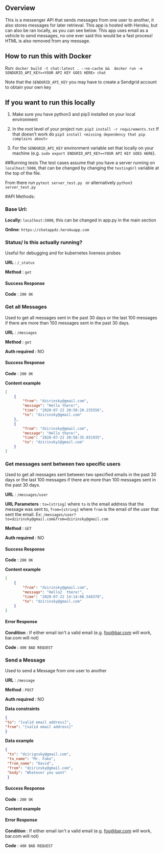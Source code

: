 ## Overview
 This is a messenger API that sends messages from one user to another, it also stores messages for later retrieval. This app is hosted with Heroku, but can also be ran locally, as you can see below.
 This app uses email as a vehicle to send messages, no one ever said this would be a fast process!
 HTML is also removed from any message. 
 ## How to run this with Docker
 Run: `docker build -t chat:latest . --no-cache &&  docker run -e SENDGRID_API_KEY=<YOUR API KEY GOES HERE> chat `
  
 Note that the `SENDGRID_API_KEY` you may have to create a Sendgrid account to obtain your own key
 
 ## If you want to run this locally
 1. Make sure you have python3 and pip3 installed on your local environment
 
 2. In the root level of your project run: `pip3 install -r requirements.txt`
 If that doesn't work do `pip3 install <missing dependency that pip complains about>`
 
 3. For the `SENDGRID_API_KEY` environment variable set that locally on your machine
    (e.g. `sudo export ENDGRID_API_KEY=<YOUR API KEY GOES HERE`). 
 
 ##Running tests
 The test cases assume that you have a server running on `localhost:5000`, that can be changed by changing the `testingUrl` 
 variable at the top of the file. 
 
 From there run `pytest server_test.py `
 or alternatively `python3 server_test.py `
 
#API Methods: 
 ### Base Url:
 **Locally:**
 `localhost:5000`, this can be changed in app.py in the main section
 
 **Online**: `https://chatappdz.herokuapp.com`
 ### Status/ Is this actually running?
 
 Useful for debugging and for kubernetes liveness probes
 
 **URL** : `/_status`
 
 **Method** : `get`
 
 
 #### Success Response
 
 **Code** : `200 OK`
 
 ### Get all Messages
 
 Used to get all messages sent in the past 30 days or the last 100 messages if there are more than 100 messages sent in the past 30 days.
 
 
 **URL** : `/messages`
 
 **Method** : `get`
 
 **Auth required** : NO
 
 #### Success Response
 
 **Code** : `200 OK`
 
 **Content example**
 
 ```json
 [
     {
         "from": "dzirinsky@gmail.com",
         "message": "Hello there!",
         "time": "2020-07-22 20:58:20.235556",
         "to": "dzirinsky@gmail.com"
     },
     {
         "from": "dzirinsky@gmail.com",
         "message": "Hello there!",
         "time": "2020-07-22 20:58:35.031935",
         "to": "dzirinsky1@gmail.com"
     }
 ]
 ```
 
 ### Get messages sent between two specific users
 
  Used to get all messages sent between two specified emails in the past 30 days or the last 100 messages if there are more than 100 messages sent in the past 30 days.
 
 **URL** : `/messages/user`
 
 **URL Parameters** : `to=[string]` where `to` is the email address that the message was sent to,
 `from=[string]` where `from` is the email of the user that sent the email. Ex: `/messages/user?to=dzirinsky@gmail.com&from=dzirinsky@gmail.com`
 
 **Method** : `GET`
 
 **Auth required** : NO
 
 #### Success Response
 
 **Code** : `200 OK`
 
 **Content example**
 
 ```json
 [
     {
         "from": "dzirinsky@gmail.com",
         "message": "Hello2  there!",
         "time": "2020-07-22 14:14:08.548378",
         "to": "dzirinsky@gmail.com"
     }
 ]
 ```
 
 #### Error Response
 
 **Condition** : If either email isn't a valid email (e.g. foo@bar.com will work, bar.com will not)
 
 **Code** : `400 BAD REQUEST`
 
 ### Send a Message
 
 Used to send a Message from one user to another 
 
 **URL** : `/message`
 
 **Method** : `POST`
 
 **Auth required** : NO
 
 **Data constraints**
 
 ```json
 {
 "to": "[valid email address]",
 "from": "[valid email address]"
 }
 ```
 
 **Data example**
 
 ```json
 {
  "to": "dzirignsky@gmail.com",
  "to_name": "Mr. Fake",
  "from_name": "David",
  "from": "dzirinsky@gmail.com",
  "body": "Whatever you want"
  }
 ```
 
 #### Success Response
 
 **Code** : `200 OK`
 
 **Content example**
 
 
 #### Error Response
 
 **Condition** : If either email isn't a valid email (e.g. foo@bar.com will work, bar.com will not)
 
 **Code** : `400 BAD REQUEST`
 


 
